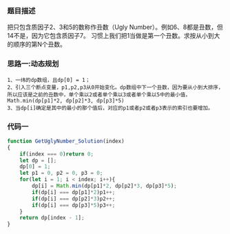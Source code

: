 ### 题目描述

把只包含质因子2、3和5的数称作丑数（Ugly Number）。例如6、8都是丑数，但14不是，因为它包含质因子7。 习惯上我们把1当做是第一个丑数。求按从小到大的顺序的第N个丑数。

### 思路一:动态规划

```
1、一纬的dp数组，且dp[0] = 1；
2、引入三个断点变量，p1,p2,p3从0开始变化。dp数组中下一个丑数，因为要从小到大排序，所以应该是之前的丑数中，单个乘以2或者单个乘以3或者单个乘以5中的最小值，Math.min(dp[p1]*2, dp[p2]*3, dp[p3]*5)
3、当dp[i]确定是其中的最小的那个值后，对应的p1或者p2或者p3表示的索引也要增加。
```

### 代码一

```js
function GetUglyNumber_Solution(index)
{
    if(index === 0)return 0;
    let dp = [];
    dp[0] = 1;
    let p1 = 0, p2 = 0, p3 = 0;
    for(let i = 1; i < index; i++){
        dp[i] = Math.min(dp[p1]*2, dp[p2]*3, dp[p3]*5);
        if(dp[i] === dp[p1]*2)p1++;
        if(dp[i] === dp[p2]*3)p2++;
        if(dp[i] === dp[p3]*5)p3++;
    }
    return dp[index - 1];
}
```

